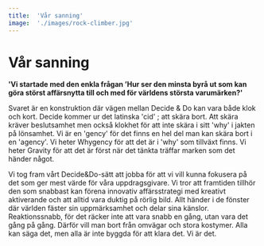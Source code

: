 ```yaml
---
title:	'Vår sanning'
image:	'./images/rock-climber.jpg'
---
```


# Vår sanning

**'Vi startade med den enkla frågan ’Hur ser den minsta byrå ut som kan göra störst affärsnytta till och med för världens största varumärken?'**

Svaret är en konstruktion där vägen mellan Decide & Do kan vara både klok och kort. Decide kommer ur det latinska 'cid' ; att skära bort. Att skära kräver beslutsamhet men också klokhet för att inte skära i sitt 'why' i jakten på lönsamhet. Vi är en 'gency' för det finns en hel del man kan skära bort i en 'agency'. Vi heter Whygency för att det är i 'why' som tillväxt finns. Vi heter Gravity för att det är först när det tänkta träffar marken som det händer något.

Vi tog fram vårt Decide&Do-sätt att jobba för att vi vill kunna fokusera på det som ger mest värde för våra uppdragsgivare. Vi tror att framtiden tillhör den som snabbast kan förena innovativ affärsstrategi med kreativt aktiverande och att alltid vara duktig på rörlig bild. Allt händer i de fönster där världen fäster sin uppmärksamhet och delar sina känslor. Reaktionssnabb, för det räcker inte att vara snabb en gång, utan vara det gång på gång. Därför vill man bort från omvägar och stora kostymer. Alla kan säga det, men alla är inte byggda för att klara det. Vi är det.
